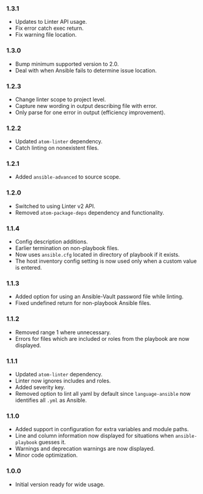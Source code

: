 ### 1.3.1
- Updates to Linter API usage.
- Fix error catch exec return.
- Fix warning file location.

### 1.3.0
- Bump minimum supported version to 2.0.
- Deal with when Ansible fails to determine issue location.

### 1.2.3
- Change linter scope to project level.
- Capture new wording in output describing file with error.
- Only parse for one error in output (efficiency improvement).

### 1.2.2
- Updated `atom-linter` dependency.
- Catch linting on nonexistent files.

### 1.2.1
- Added `ansible-advanced` to source scope.

### 1.2.0
- Switched to using Linter v2 API.
- Removed `atom-package-deps` dependency and functionality.

### 1.1.4
- Config description additions.
- Earlier termination on non-playbook files.
- Now uses `ansible.cfg` located in directory of playbook if it exists.
- The host inventory config setting is now used only when a custom value is entered.

### 1.1.3
- Added option for using an Ansible-Vault password file while linting.
- Fixed undefined return for non-playbook Ansible files.

### 1.1.2
- Removed range 1 where unnecessary.
- Errors for files which are included or roles from the playbook are now displayed.

### 1.1.1
- Updated `atom-linter` dependency.
- Linter now ignores includes and roles.
- Added severity key.
- Removed option to lint all yaml by default since `language-ansible` now identifies all `.yml` as Ansible.

### 1.1.0
- Added support in configuration for extra variables and module paths.
- Line and column information now displayed for situations when `ansible-playbook` guesses it.
- Warnings and deprecation warnings are now displayed.
- Minor code optimization.

### 1.0.0
- Initial version ready for wide usage.
